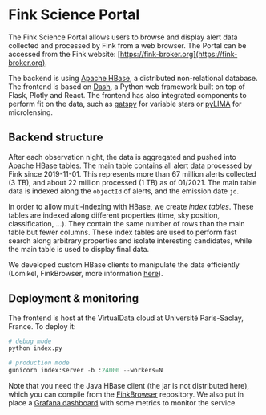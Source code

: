 # Fink Science Portal

The Fink Science Portal allows users to browse and display alert data collected and processed by Fink from a web browser. The Portal can be accessed from the Fink website: [https://fink-broker.org](https://fink-broker.org).

The backend is using [Apache HBase](https://hbase.apache.org/), a distributed non-relational database. The frontend is based on [Dash](https://plotly.com/dash/), a Python web framework built on top of Flask, Plotly and React. The frontend has also integrated components to perform fit on the data, such as [gatspy](https://www.astroml.org/gatspy/) for variable stars or [pyLIMA](https://github.com/ebachelet/pyLIMA) for microlensing.

## Backend structure

After each observation night, the data is aggregated and pushed into Apache HBase tables. The main table contains all alert data processed by Fink since 2019-11-01. This represents more than 67 million alerts collected (3 TB), and about 22 million processed (1 TB) as of 01/2021. The main table data is indexed along the `objectId` of alerts, and the emission date `jd`.

In order to allow multi-indexing with HBase, we create _index tables_. These tables are indexed along different properties (time, sky position, classification, ...). They contain the same number of rows than the main table but fewer columns. These index tables are used to perform fast search along arbitrary properties and isolate interesting candidates, while the main table is used to display final data.

We developed custom HBase clients to manipulate the data efficiently (Lomikel, FinkBrowser, more information [here](https://hrivnac.web.cern.ch/hrivnac/Activities/index.html)).

## Deployment & monitoring

The frontend is host at the VirtualData cloud at Université Paris-Saclay, France. To deploy it:

```python
# debug mode
python index.py

# production mode
gunicorn index:server -b :24000 --workers=N
```

Note that you need the Java HBase client (the jar is not distributed here), which you can compile from the [FinkBrowser](https://hrivnac.web.cern.ch/hrivnac/Activities/Packages/FinkBrowser/) repository. We also put in place a [Grafana dashboard](https://supervision.lal.in2p3.fr/dashboard/db/fink-web-dashboard?refresh=1m&orgId=1) with some metrics to monitor the service.
